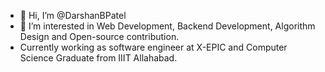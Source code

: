- 👋 Hi, I’m @DarshanBPatel
- 👀 I’m interested in Web Development, Backend Development, Algorithm Design and Open-source contribution.
- Currently working as software engineer at X-EPIC and Computer Science Graduate from IIIT Allahabad.

<!---
DarshanBPatel/DarshanBPatel is a ✨ special ✨ repository because its `README.md` (this file) appears on your GitHub profile.
You can click the Preview link to take a look at your changes.
--->
